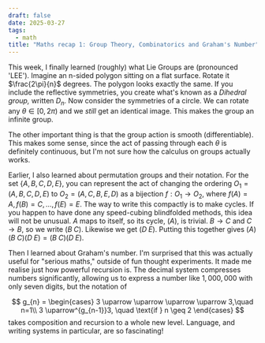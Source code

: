 ```yaml
---
draft: false
date: 2025-03-27
tags:
  - math
title: "Maths recap 1: Group Theory, Combinatorics and Graham's Number"
---
```

This week, I finally learned (roughly) what Lie Groups are (pronounced 'LEE'). Imagine an n-sided polygon sitting on a flat surface. Rotate it $\frac{2\pi}{n}$ degrees. The polygon looks exactly the same. If you include the reflective symmetries, you create what's known as a *Dihedral group,* written $D_{n}.$ Now consider the symmetries of a circle. We can rotate any $\theta \in [0,2\pi)$ and we *still* get an identical image. This makes the group an infinite group. 

The other important thing is that the group action is smooth (differentiable). This makes some sense, since the act of passing through each $\theta$ is definitely continuous, but I'm not sure how the calculus on groups actually works.

Earlier, I also learned about permutation groups and their notation. For the set $\{ A,B,C,D,E \}$, you can represent the act of changing the ordering $O_{1}=(A,B,C,D,E)$ to $O_{2}=(A,C,B,E,D)$ as a bijection $f:O_{1} \to O_{2},$ where $f(A)=A, f(B)=C, \dots, f(E)=E.$ The way to write this compactly is to make cycles. If you happen to have done any speed-cubing blindfolded methods, this idea will not be unusual. $A$ maps to itself, so its cycle, $(A),$ is trivial. $B\to C$ and $C\to B$, so we write $(B\;C).$ Likewise we get $(D\; E).$ Putting this together gives $(A)(B\; C)(D\; E)=(B\; C)(D\; E).$

Then I learned about Graham's number. I'm surprised that this was actually useful for "serious maths," outside of fun thought experiments. It made me realise just how powerful recursion is. The decimal system compresses numbers significantly, allowing us to express a number like $1,000,000$ with only seven digits, but the notation of 

$$
g_{n} = 
\begin{cases} 
      3 \uparrow \uparrow \uparrow \uparrow 3,\quad n=1\\
      3 \uparrow^{g_{n-1}}3, \quad \text{if } n \geq 2 
\end{cases}
$$
takes composition and recursion to a whole new level. Language, and writing systems in particular, are so fascinating!